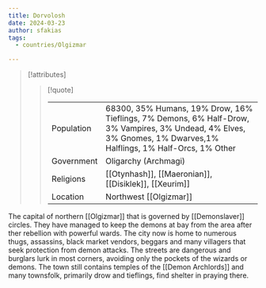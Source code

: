 ```yaml
---
title: Dorvolosh
date: 2024-03-23
author: sfakias
tags:
  - countries/Olgizmar

---
```

> [!attributes]
> 
> > [!quote]
> >
> > | | |
> > | --- | --- |
> > | Population | 68300, 35% Humans, 19% Drow, 16% Tieflings, 7% Demons, 6% Half-Drow, 3% Vampires, 3% Undead, 4% Elves, 3% Gnomes, 1% Dwarves,1% Halflings, 1% Half-Orcs, 1% Other |
> > | Government | Oligarchy (Archmagi) |
> > | Religions | [[Otynhash]], [[Maeronian]], [[Disiklek]], [[Xeurim]] |
> > | Location | Northwest [[Olgizmar]] |

The capital of northern [[Olgizmar]] that is governed by [[Demonslaver]] circles. They have managed to keep the demons at bay from the area after ther rebellion with powerful wards. The city now is home to numerous thugs, assassins, black market vendors, beggars and many villagers that seek protection from demon attacks. The streets are dangerous and burglars lurk in most corners, avoiding only the pockets of the wizards or demons. The town still contains temples of the [[Demon Archlords]] and many townsfolk, primarily drow and tieflings, find shelter in praying there.